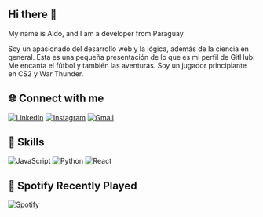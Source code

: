 ## Hi there 👋
 My name is Aldo, and I am a developer from Paraguay

Soy un apasionado del desarrollo web y la lógica, además de la ciencia en general. Esta es una pequeña presentación de lo que es mi perfil de GitHub.
Me encanta el fútbol y también las aventuras. Soy un jugador principiante en CS2 y War Thunder.

## 🌐 Connect with me

[![LinkedIn](https://img.shields.io/badge/LinkedIn-0077B5?style=for-the-badge&logo=linkedin&logoColor=white)](https://www.linkedin.com/in/tuusuario)
[![Instagram](https://img.shields.io/badge/Instagram-E4405F?style=for-the-badge&logo=instagram&logoColor=white)](https://www.instagram.com/tuusuario)
[![Gmail](https://img.shields.io/badge/Gmail-D14836?style=for-the-badge&logo=gmail&logoColor=white)](mailto:tuemail@gmail.com)


## 🔧 Skills
![JavaScript](https://img.shields.io/badge/-JavaScript-yellow?logo=javascript&logoColor=white)
![Python](https://img.shields.io/badge/-Python-blue?logo=python&logoColor=white)
![React](https://img.shields.io/badge/-React-61DAFB?logo=react&logoColor=black)

## 🎵 Spotify Recently Played
[![Spotify](https://novatorem-sacjo.vercel.app/api/spotify)](https://open.spotify.com/user/tuusuario)
